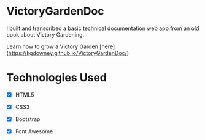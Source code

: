 # VictoryGardenDoc

I built and transcribed a basic technical documentation web app from an old book about Victory Gardening. 

Learn how to grow a Victory Garden [here] (https://kgdowney.github.io/VictoryGardenDoc/)

# Technologies Used
- [x] HTML5
- [x] CSS3
- [x] Bootstrap
- [x] Font Awesome



